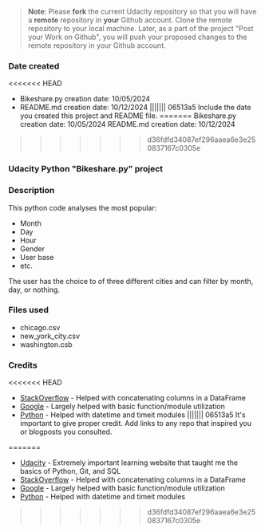>**Note**: Please **fork** the current Udacity repository so that you will have a **remote** repository in **your** Github account. Clone the remote repository to your local machine. Later, as a part of the project "Post your Work on Github", you will push your proposed changes to the remote repository in your Github account.

### Date created
<<<<<<< HEAD
* Bikeshare.py creation date: 10/05/2024
* README.md creation date: 10/12/2024
||||||| 06513a5
Include the date you created this project and README file.
=======
Bikeshare.py creation date: 10/05/2024
README.md creation date: 10/12/2024
>>>>>>> d36fdfd34087ef296aaea6e3e250837167c0305e

### Udacity Python "Bikeshare.py" project

### Description
This python code analyses the most popular: 
* Month
* Day
* Hour
* Gender
* User base
* etc. 

The user has the choice to of three different cities and can filter by month, day, or nothing.

### Files used
* chicago.csv
* new_york_city.csv
* washington.csb

### Credits
<<<<<<< HEAD
* [StackOverflow](StackOverflow.com) - Helped with concatenating columns in a DataFrame
* [Google](Google.com) - Largely helped with basic function/module utilization
* [Python](docs.python.org) - Helped with datetime and timeit modules
||||||| 06513a5
It's important to give proper credit. Add links to any repo that inspired you or blogposts you consulted.

=======
* [Udacity](Udacity.com) - Extremely important learning website that taught me the basics of Python, Git, and SQL
* [StackOverflow](StackOverflow.com) - Helped with concatenating columns in a DataFrame
* [Google](Google.com) - Largely helped with basic function/module utilization
* [Python](docs.python.org) - Helped with datetime and timeit modules

>>>>>>> d36fdfd34087ef296aaea6e3e250837167c0305e
